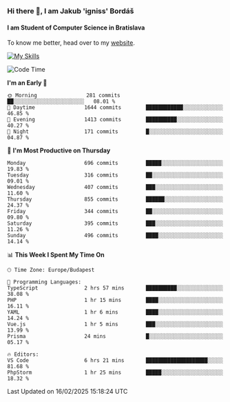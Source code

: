 ### Hi there 👋, I am Jakub 'igniss' Bordáš

#### I am Student of Computer Science in Bratislava
To know me better, head over to my [website](https://bordas.sk).

[![My Skills](https://skillicons.dev/icons?i=js,typescript,html,css,figma,svelte,vue,next,postgresql,nest,express,nodejs)](https://bordas.sk)


<!--START_SECTION:waka-->
![Code Time](http://img.shields.io/badge/Code%20Time-1%2C686%20hrs%205%20mins-blue)

**I'm an Early 🐤** 

```text
🌞 Morning                281 commits         ██░░░░░░░░░░░░░░░░░░░░░░░   08.01 % 
🌆 Daytime                1644 commits        ████████████░░░░░░░░░░░░░   46.85 % 
🌃 Evening                1413 commits        ██████████░░░░░░░░░░░░░░░   40.27 % 
🌙 Night                  171 commits         █░░░░░░░░░░░░░░░░░░░░░░░░   04.87 % 
```
📅 **I'm Most Productive on Thursday** 

```text
Monday                   696 commits         █████░░░░░░░░░░░░░░░░░░░░   19.83 % 
Tuesday                  316 commits         ██░░░░░░░░░░░░░░░░░░░░░░░   09.01 % 
Wednesday                407 commits         ███░░░░░░░░░░░░░░░░░░░░░░   11.60 % 
Thursday                 855 commits         ██████░░░░░░░░░░░░░░░░░░░   24.37 % 
Friday                   344 commits         ██░░░░░░░░░░░░░░░░░░░░░░░   09.80 % 
Saturday                 395 commits         ███░░░░░░░░░░░░░░░░░░░░░░   11.26 % 
Sunday                   496 commits         ████░░░░░░░░░░░░░░░░░░░░░   14.14 % 
```


📊 **This Week I Spent My Time On** 

```text
🕑︎ Time Zone: Europe/Budapest

💬 Programming Languages: 
TypeScript               2 hrs 57 mins       ██████████░░░░░░░░░░░░░░░   38.08 % 
PHP                      1 hr 15 mins        ████░░░░░░░░░░░░░░░░░░░░░   16.11 % 
YAML                     1 hr 6 mins         ████░░░░░░░░░░░░░░░░░░░░░   14.24 % 
Vue.js                   1 hr 5 mins         ███░░░░░░░░░░░░░░░░░░░░░░   13.99 % 
Prisma                   24 mins             █░░░░░░░░░░░░░░░░░░░░░░░░   05.17 % 

🔥 Editors: 
VS Code                  6 hrs 21 mins       ████████████████████░░░░░   81.68 % 
PhpStorm                 1 hr 25 mins        █████░░░░░░░░░░░░░░░░░░░░   18.32 % 
```


 Last Updated on 16/02/2025 15:18:24 UTC
<!--END_SECTION:waka-->
